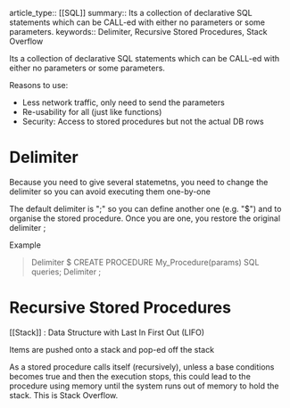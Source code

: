 article_type:: [[SQL]]
summary:: Its a collection of declarative SQL statements which can be CALL-ed with either no parameters or some parameters.
keywords:: Delimiter, Recursive Stored Procedures, Stack Overflow

Its a collection of declarative SQL statements which can be CALL-ed with either no parameters or some parameters.

Reasons to use:
* Less network traffic, only need to send the parameters
* Re-usability for all (just like functions)
* Security: Access to stored procedures but not the actual DB rows

# Delimiter
Because you need to give several statemetns, you need to change the delimiter so you can avoid executing them one-by-one

The default delimiter is ";" so  you can define another one (e.g. "$") and to organise the stored procedure. Once you are one, you restore the original delimiter ;

Example
> Delimiter $
> 	CREATE PROCEDURE My_Procedure(params)
> 	SQL queries;
> Delimiter ;

# Recursive Stored Procedures
[[Stack]] : Data Structure with Last In First Out (LIFO)

Items are pushed onto a stack and pop-ed off the stack

As a stored procedure calls itself (recursively), unless a base conditions becomes true and then the execution stops, this could lead to the procedure using memory until the system runs out of memory to hold the stack. This is Stack Overflow.